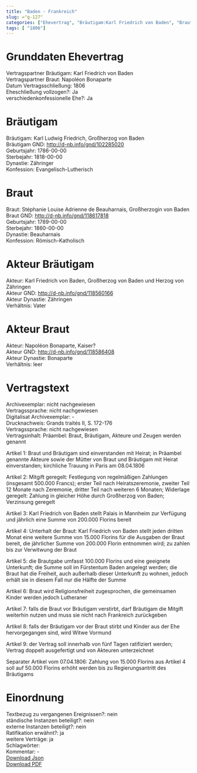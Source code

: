 ```yaml
---
title: "Baden - Frankreich"
slug: ="g-127"
categories: ["Ehevertrag", "Bräutigam:Karl Friedrich von Baden", "Braut: Napoléon Bonaparte", "Eheschließung vollzogen?:Ja", "verschiedenkonfessionelle Ehe?:Ja", "Dynastie Bräutigam:Zähringer", "Akteur Bräutigam:Karl Friedrich von Baden, Großherzog von Baden und Herzog von Zähringen", "Akteur Braut:Napoléon Bonaparte, Kaiser?", "Textbezug?:nein", "Ständisch?:nein", "Ratifikation?:ja", "Sonstiges?:ja", "Bräutigam:Karl Friedrich von Baden", "Braut: Napoléon Bonaparte"]
tags: [ "1806"]
---
```

<!--more-->

# Grunddaten Ehevertrag

Vertragspartner Bräutigam: Karl Friedrich von Baden<br>
Vertragspartner Braut: Napoléon Bonaparte<br>
Datum Vertragsschließung: 1806<br>
Eheschließung vollzogen?: Ja<br>
verschiedenkonfessionelle Ehe?: Ja<br>
# Bräutigam

Bräutigam: Karl Ludwig Friedrich, Großherzog von Baden<br>
Bräutigam GND: http://d-nb.info/gnd/102285020<br>
Geburtsjahr: 1786-00-00<br>
Sterbejahr: 1818-00-00<br>
Dynastie: Zähringer<br>
Konfession: Evangelisch-Lutherisch<br>
# Braut

Braut: Stéphanie Louise Adrienne de Beauharnais,  Großherzogin von Baden<br>
Braut GND: http://d-nb.info/gnd/118617818<br>
Geburtsjahr: 1789-00-00<br>
Sterbejahr: 1860-00-00<br>
Dynastie: Beauharnais<br>
Konfession: Römisch-Katholisch<br>
# Akteur Bräutigam

Akteur: Karl Friedrich von Baden, Großherzog von Baden und Herzog von Zähringen<br>
Akteur GND: http://d-nb.info/gnd/118560166<br>
Akteur Dynastie: Zähringen<br>
Verhältnis: Vater<br>
# Akteur Braut

Akteur: Napoléon Bonaparte, Kaiser?<br>
Akteur GND: http://d-nb.info/gnd/118586408<br>
Akteur Dynastie: Bonaparte<br>
Verhältnis: leer<br>
# Vertragstext

Archivexemplar: nicht nachgewiesen<br>
Vertragssprache: nicht nachgewiesen<br>
Digitalisat Archivexemplar: -<br>
Drucknachweis: Grands traités II, S. 172-176<br>
Vertragssprache: nicht nachgewiesen<br>
Vertragsinhalt: Präambel: Braut, Bräutigam, Akteure und Zeugen werden genannt

Artikel 1: Braut und Bräutigam sind einverstanden mit Heirat; in Präambel genannte Akteure sowie der Mütter von Braut und Bräutigam mit Heirat einverstanden; kirchliche Trauung in Paris am 08.04.1806

Artikel 2: Mitgift geregelt: Festlegung von regelmäßigen Zahlungen (insgesamt 500.000 Francs); erster Teil nach Heiratszeremonie, zweiter Teil 12 Monate nach Zeremonie, dritter Teil nach weiteren 6 Monaten; Widerlage geregelt: Zahlung in gleicher Höhe durch Großherzog von Baden; Verzinsung geregelt 

Artikel 3: Karl Friedrich von Baden stellt Palais in Mannheim zur Verfügung und jährlich eine Summe von 200.000 Florins bereit

Artikel 4: Unterhalt der Braut: Karl Friedrich von Baden stellt jeden dritten Monat eine weitere Summe von 15.000 Florins für die Ausgaben der Braut bereit, die jährlicher Summe von 200.000 Florin entnommen wird; zu zahlen bis zur Verwitwung der Braut

Artikel 5: die Brautgabe umfasst 100.000 Florins und eine geeignete Unterkunft; die Summe soll im Fürstentum Baden angelegt werden; die Braut hat die Freiheit, auch außerhalb dieser Unterkunft zu wohnen, jedoch erhält sie in diesem Fall nur die Hälfte der Summe

Artikel 6: Braut wird Religionsfreiheit zugesprochen, die gemeinsamen Kinder werden jedoch Lutheraner

Artikel 7: falls die Braut vor Bräutigam verstirbt, darf Bräutigam die Mitgift weiterhin nutzen und muss sie nicht nach Frankreich zurückgeben

Artikel 8: falls der Bräutigam vor der Braut stirbt und Kinder aus der Ehe hervorgegangen sind, wird Witwe Vormund

Artikel 9: der Vertrag soll innerhalb von fünf Tagen ratifiziert werden; Vertrag doppelt ausgefertigt und von Akteuren unterzeichnet

Separater Artikel vom 07.04.1806: Zahlung von 15.000 Florins aus Artikel 4 soll auf 50.000 Florins erhöht werden bis zu Regierungsantritt des Bräutigams<br>
# Einordnung

Textbezug zu vergangenen Ereignissen?: nein<br>
ständische Instanzen beteiligt?: nein<br>
externe Instanzen beteiligt?: nein<br>
Ratifikation erwähnt?: ja<br>
weitere Verträge: ja<br>
Schlagwörter: <br>
Kommentar: -<br>
[Download Json](/vertraege/vertrag-127.json)<br>
[Download PDF](/vertraege/v185.pdf)